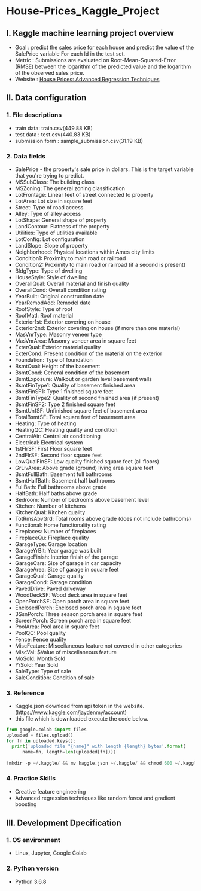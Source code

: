 # House-Prices_Kaggle_Project

## I. Kaggle machine learning project overview

- Goal :   predict the sales price for each house and predict the value of the SalePrice variable For each Id in the test set.  
- Metric : Submissions are evaluated on Root-Mean-Squared-Error (RMSE) between the logarithm of the predicted value and the logarithm of the observed sales price.
- Website : [House Prices: Advanced Regression Techniques](https://www.kaggle.com/search?q=house+prices+%3A)

## II. Data configuration
### 1. File descriptions
- train data:  train.csv(449.88 KB)
- test data : test.csv(440.83 KB)
- submission form : sample_submission.csv(31.19 KB)

### 2. Data fields
- SalePrice - the property's sale price in dollars. This is the target variable that you're trying to predict.
- MSSubClass: The building class
- MSZoning: The general zoning classification
- LotFrontage: Linear feet of street connected to property
- LotArea: Lot size in square feet
- Street: Type of road access
- Alley: Type of alley access
- LotShape: General shape of property
- LandContour: Flatness of the property
- Utilities: Type of utilities available
- LotConfig: Lot configuration
- LandSlope: Slope of property
- Neighborhood: Physical locations within Ames city limits
- Condition1: Proximity to main road or railroad
- Condition2: Proximity to main road or railroad (if a second is present)
- BldgType: Type of dwelling
- HouseStyle: Style of dwelling
- OverallQual: Overall material and finish quality
- OverallCond: Overall condition rating
- YearBuilt: Original construction date
- YearRemodAdd: Remodel date
- RoofStyle: Type of roof
- RoofMatl: Roof material
- Exterior1st: Exterior covering on house
- Exterior2nd: Exterior covering on house (if more than one material)
- MasVnrType: Masonry veneer type
- MasVnrArea: Masonry veneer area in square feet
- ExterQual: Exterior material quality
- ExterCond: Present condition of the material on the exterior
- Foundation: Type of foundation
- BsmtQual: Height of the basement
- BsmtCond: General condition of the basement
- BsmtExposure: Walkout or garden level basement walls
- BsmtFinType1: Quality of basement finished area
- BsmtFinSF1: Type 1 finished square feet
- BsmtFinType2: Quality of second finished area (if present)
- BsmtFinSF2: Type 2 finished square feet
- BsmtUnfSF: Unfinished square feet of basement area
- TotalBsmtSF: Total square feet of basement area
- Heating: Type of heating
- HeatingQC: Heating quality and condition
- CentralAir: Central air conditioning
- Electrical: Electrical system
- 1stFlrSF: First Floor square feet
- 2ndFlrSF: Second floor square feet
- LowQualFinSF: Low quality finished square feet (all floors)
- GrLivArea: Above grade (ground) living area square feet
- BsmtFullBath: Basement full bathrooms
- BsmtHalfBath: Basement half bathrooms
- FullBath: Full bathrooms above grade
- HalfBath: Half baths above grade
- Bedroom: Number of bedrooms above basement level
- Kitchen: Number of kitchens
- KitchenQual: Kitchen quality
- TotRmsAbvGrd: Total rooms above grade (does not include bathrooms)
- Functional: Home functionality rating
- Fireplaces: Number of fireplaces
- FireplaceQu: Fireplace quality
- GarageType: Garage location
- GarageYrBlt: Year garage was built
- GarageFinish: Interior finish of the garage
- GarageCars: Size of garage in car capacity
- GarageArea: Size of garage in square feet
- GarageQual: Garage quality
- GarageCond: Garage condition
- PavedDrive: Paved driveway
- WoodDeckSF: Wood deck area in square feet
- OpenPorchSF: Open porch area in square feet
- EnclosedPorch: Enclosed porch area in square feet
- 3SsnPorch: Three season porch area in square feet
- ScreenPorch: Screen porch area in square feet
- PoolArea: Pool area in square feet
- PoolQC: Pool quality
- Fence: Fence quality
- MiscFeature: Miscellaneous feature not covered in other categories
- MiscVal: $Value of miscellaneous feature
- MoSold: Month Sold
- YrSold: Year Sold
- SaleType: Type of sale
- SaleCondition: Condition of sale

### 3. Reference
- Kaggle.json download from api token in the website.(https://www.kaggle.com/jaydenmy/account)
- this file which is downloaded execute the code below.

~~~ python
from google.colab import files
uploaded = files.upload()
for fn in uploaded.keys():
  print('uploaded file "{name}" with length {length} bytes'.format(
      name=fn, length=len(uploaded[fn])))
  
!mkdir -p ~/.kaggle/ && mv kaggle.json ~/.kaggle/ && chmod 600 ~/.kaggle/kaggle.json
~~~

### 4. Practice Skills
- Creative feature engineering 
- Advanced regression techniques like random forest and gradient boosting

## III. Development Dpecification
### 1. OS environment
- Linux, Jupyter, Google Colab

### 2. Python version
- Python 3.6.8